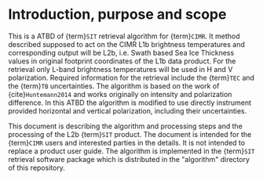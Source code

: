 # Introduction, purpose and scope

This is a ATBD of {term}`SIT` retrieval algorithm for {term}`CIMR`. It method
described supposed to act on the CIMR L1b brightness temperatures and
corresponding output will be L2b, i.e. Swath based Sea Ice Thickness values in
original footprint coordinates of the L1b data product. For the retrieval only L-band brightness temperatures will be used in H and V polarization. Required information for the
retrieval include the {term}`TEC` and the {term}`TB` uncertainties. The
algorithm is based on the work of {cite}`Huntemann2014` and works originally on
intensity and polarization difference. In this ATBD the algorithm is modified
to use directly instrument provided horizontal and vertical polarization,
including their uncertainties. 

This document is describing the algorithm and processing steps and the
processing of the L2b {term}`SIT` product. The document is intended for the
{term}`CIMR` users and interested parties in the details. It is not intended to
replace a product user guide. The algorithm is implemented in the {term}`SIT`
retrieval software package which is distributed in the "algorithm" directory of
this repository.






